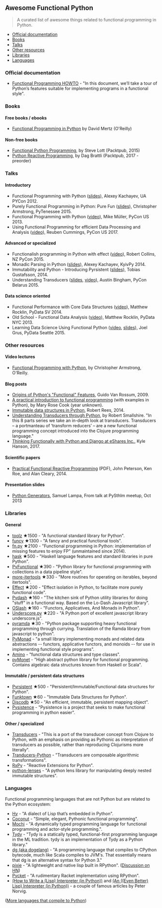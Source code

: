 ## Awesome Functional Python

> A curated list of awesome things related to functional programming in Python.

- [Official documentation](#official-documentation)
- [Books](#books)
- [Talks](#talks)
- [Other resources](#other-resources)
- [Libraries](#librairies)
- [Languages](#languages)


### Official documentation

- [Functional Programming HOWTO](https://docs.python.org/3/howto/functional.html) - "In this document, we’ll take a tour of Python’s features suitable for implementing programs in a functional style".


### Books

#### Free books / ebooks

- [Functional Programming in Python](http://www.oreilly.com/programming/free/files/functional-programming-python.pdf) by David Mertz (O'Reilly)

#### Non-free books

- [Functional Python Programming](https://www.packtpub.com/application-development/functional-python-programming), by Steve Lott (Packtpub, 2015)
- [Python Reactive Programming](https://www.packtpub.com/application-development/python-reactive-programming), by Dag Brattli (Packtpub, 2017 - preorder)


### Talks

#### Introductory

- Functional Programming with Python ([slides](http://kachayev.github.io/talks/uapycon2012/)), Alexey Kachayev, UA PYCon 2012.
- Purely Functional Programming in Python: Pure Fun ([slides](https://speakerdeck.com/radix/purely-functional-programming-in-python-pure-fun)), Christopher Armstrong, PyTenessee 2015.
- Functional Programming with Python ([video](https://www.youtube.com/watch?v=Ta1bAMOMFOI)), Mike Müller, PyCon US 2013.
- Using Functional Programming for efficient Data Processing and Analysis ([video](https://www.youtube.com/watch?v=9kDUTJahXBM)), Reuben Cummings, PyCon US 2017.

#### Advanced or specialized

- Functionalish programming in Python with effect ([video](https://www.youtube.com/watch?v=fM5d_2BS6FY)), Robert Collins, NZ PyCon 2015.
- Monadic Parsing in Python ([slides](https://speakerdeck.com/kachayev/monadic-parsing-in-python)), Alexey Kachayev, KyivPy 2014.
- Immutability and Python - Introducing Pyrsistent ([slides](http://slides.com/tobiasgustafsson/immutability-and-python)), Tobias Gustafsson, 2014.
- Understanding Transducers ([slides](http://www.slideshare.net/alinadolgikh/austin-bingham-transducers-in-python), [video](https://www.youtube.com/watch?v=z_cmmbRQXh4)), Austin Bingham, PyCon Belarus 2015.

#### Data science oriented

- Functional Performance with Core Data Structures ([video](https://www.youtube.com/watch?v=PpBK4zIaFLE)), Matthew Rocklin, PyData SV 2014.
- Old School - Functional Data Analysis ([video](https://vimeo.com/80096814)), Matthew Rocklin, PyData NYC 2013.
- Learning Data Science Using Functional Python ([video](https://www.youtube.com/watch?v=ThS4juptJjQ), [slides](https://docs.google.com/presentation/d/1eI60SL3UxtWfr9ktrv48-pcIkk4S7JiDmeXGCyyGhCs)), Joel Grus, PyData Seattle 2015.

### Other resources

#### Video lectures

- [Functional Programming with Python](http://shop.oreilly.com/product/0636920042778.do), by Christopher Armstrong, O'Reilly.

#### Blog posts

- [Origins of Python's "Functional" Features](http://python-history.blogspot.fr/2009/04/origins-of-pythons-functional-features.html), Guido Van Rossum, 2009.
- [A practical introduction to functional programming](https://maryrosecook.com/blog/post/a-practical-introduction-to-functional-programming) (with examples in Python), by Mary Rose Cook (year unknown).
- [Immutable data structures in Python](https://www.theguardian.com/info/developer-blog/2014/oct/21/immutable-data-structures-in-python), Robert Rees, 2014.
- [Understanding Transducers through Python](http://sixty-north.com/blog/series/understanding-transducers-through-python), by Robert Smallshire. "In this 8 parts series we take an in-depth look at transducers. Transducers – a portmanteau of ‘transform reducers’ – are a new functional programming concept introduced into the Clojure programming language."
- [Thinking Functionally with Python and Django at eShares Inc.](https://medium.com/@hansonkd/thinking-functionally-with-python-and-django-4127e3ace6e9#.own6sie8s), Kyle Hanson, 2017.


#### Scientific papers

- [Practical Functional Reactive Programming](http://www.cs.jhu.edu/~roe/padl2014.pdf) (PDF), John Peterson, Ken Roe, and Alan Cleary, 2014.

#### Presentation slides

- [Python Generators](https://www.slideshare.net/SamuelLampa/py-sthlmmeetup15-pythongenerators), Samuel Lampa, From talk at PySthlm meetup, Oct 2013


### Libraries

#### General

- [toolz](https://github.com/pytoolz/toolz) ★1500 - "A functional standard library for Python".
- [funcy](https://github.com/suor/funcy/) ★1300 - "A fancy and practical functional tools".
- [fn.py](https://github.com/kachayev/fn.py) ★2100 - "Functional programming in Python: implementation of missing features to enjoy FP" (unmaintained since 2014).
- [hask](https://github.com/billpmurphy/hask) ★500 - "Haskell language features and standard libraries in pure Python".
- [PyFunctional](https://github.com/EntilZha/PyFunctional) ★390 - "Python library for functional programming with collections in a data pipeline style".
- [more-itertools](https://github.com/erikrose/more-itertools) ★330 - "More routines for operating on iterables, beyond itertools".
- [Effect](https://github.com/python-effect/effect) ★200 - "Effect isolation in Python, to facilitate more purely functional code".
- [Pydash](https://github.com/dgilland/pydash) ★160 - "The kitchen sink of Python utility libraries for doing "stuff" in a functional way. Based on the Lo-Dash Javascript library".
- [OSlash](https://github.com/dbrattli/oslash) ★160 - "Functors, Applicatives, And Monads in Python".
- [Underscore.py](https://github.com/serkanyersen/underscore.py) ★220 - "A Python port of excellent javascript library underscore.js".
- [pyramda](https://github.com/jackfirth/pyramda) ★30 - "Python package supporting heavy functional programming through currying. Translation of the Ramda library from javascript to python".
- [PyMonad](https://bitbucket.org/jason_delaat/pymonad) - "a small library implementing monads and related data abstractions -- functors, applicative functors, and monoids -- for use in implementing functional style programs".
- [Amino](https://github.com/tek/amino) - "functional data structures and type classes".
- [pyMonet](https://github.com/przemyslawjanpietrzak/pyMonet) - "High abstract python library for functional programming. Contains algebraic data structures known from Haskell or Scala".

#### Immutable / persistent data structures

- [Pyrsistent](https://github.com/tobgu/pyrsistent) ★500 - "Persistent/Immutable/Functional data structures for Python". 
- [Funktown](https://github.com/zhemao/funktown) ★60 - "Immutable Data Structures for Python".
- [Discodb](https://github.com/discoproject/discodb) ★50 - "An efficient, immutable, persistent mapping object".
- [Pysistence](https://pythonhosted.org/pysistence/) - "Pysistence is a project that seeks to make functional programming in python easier".

#### Other / specialized

- [Transducers](https://github.com/sixty-north/python-transducers) - "This is a port of the transducer concept from Clojure to Python, with an emphasis on providing as Pythonic as interpretation of transducers as possible, rather than reproducing Clojurisms more literally".
- [Tranducers-Python](https://github.com/cognitect-labs/transducers-python) - "Transducers are composable algorithmic transformations".
- [RxPy](https://github.com/ReactiveX/RxPY) - "Reactive Extensions for Python".
- [python-lenses](https://github.com/ingolemo/python-lenses) - "A python lens library for manipulating deeply nested immutable structures".

### Languages

Functional programming languages that are not Python but are related to the Python ecosystem:

- [Hy](http://docs.hylang.org/en/latest/) - "A dialect of Lisp that’s embedded in Python".
- [Coconut](http://coconut-lang.org/) - "Simple, elegant, Pythonic functional programming".
- [Mochi](https://github.com/i2y/mochi) - "A dynamically typed programming language for functional programming and actor-style programming.".
- [Tydy](https://github.com/cyrus-/tydy) - "Tydy is a statically typed, functional-first programming language in the ML tradition. tydy is an implementation of Tydy as a Python library."
- [dg (aka dogelang)](https://pyos.github.io/dg/) - "A programming language that compiles to CPython bytecode, much like Scala compiles to JVM's. That essentially means that dg is an alternative syntax for Python 3."
- [pixie](https://github.com/pixie-lang/pixie) - "A lightweight and native lisp built in RPython". ([Discussion on HN](https://news.ycombinator.com/item?id=13420092))
- [Pycket](https://github.com/pycket/pycket) - "A rudimentary Racket implementation using RPython".
- [(How to Write a (Lisp) Interpreter (in Python))](http://norvig.com/lispy.html) and [(An ((Even Better) Lisp) Interpreter (in Python))](http://norvig.com/lispy2.html) - a couple of famous articles by Peter Norvig.

([More languages that compile to Python](https://github.com/vindarel/languages-that-compile-to-python))
